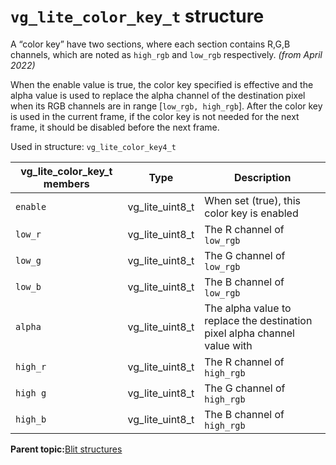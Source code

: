 # `vg_lite_color_key_t` structure

A “color key” have two sections, where each section contains R,G,B channels, which are noted as `high_rgb` and `low_rgb` respectively. *\(from April 2022\)*

When the enable value is true, the color key specified is effective and the alpha value is used to replace the alpha channel of the destination pixel when its RGB channels are in range \[`low_rgb, high_rgb`\]. After the color key is used in the current frame, if the color key is not needed for the next frame, it should be disabled before the next frame.

Used in structure: `vg_lite_color_key4_t`



|**vg\_lite\_color\_key\_t members**|**Type**|**Description**|
|-----------------------------------|--------|---------------|
|`enable`|vg\_lite\_uint8\_t|When set \(true\), this color key is enabled|
|`low_r`|vg\_lite\_uint8\_t|The R channel of `low_rgb`|
|`low_g`|vg\_lite\_uint8\_t|The G channel of `low_rgb`|
|`low_b`|vg\_lite\_uint8\_t|The B channel of `low_rgb`|
|`alpha`|vg\_lite\_uint8\_t|The alpha value to replace the destination pixel alpha channel value with|
|`high_r`|vg\_lite\_uint8\_t|The R channel of `high_rgb`|
|`high g`|vg\_lite\_uint8\_t|The G channel of `high_rgb`|
|`high_b`|vg\_lite\_uint8\_t|The B channel of `high_rgb`|

**Parent topic:**[Blit structures](../topics/blit_structures.md)

